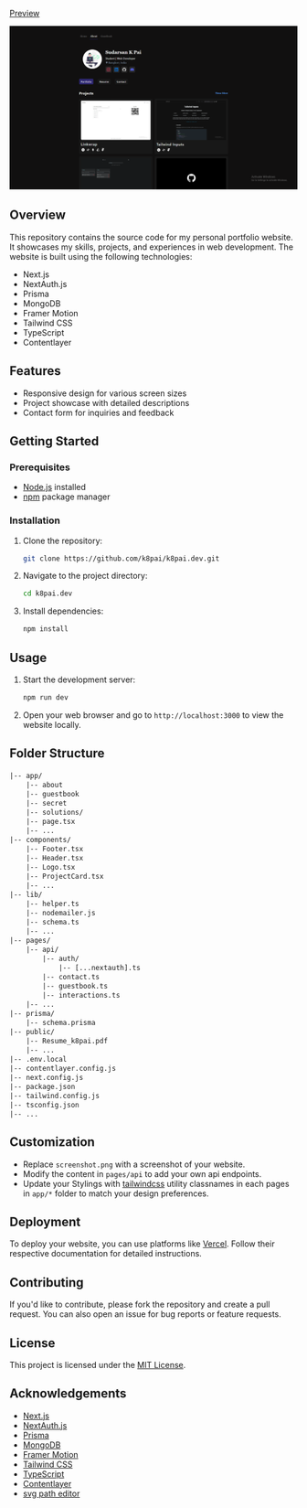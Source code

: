 [Preview](https://k8pai.dev)

![Portfolio Screenshot](screenshot.png)

## Overview

This repository contains the source code for my personal portfolio website. It showcases my skills, projects, and experiences in web development. The website is built using the following technologies:

-   Next.js
-   NextAuth.js
-   Prisma
-   MongoDB
-   Framer Motion
-   Tailwind CSS
-   TypeScript
-   Contentlayer


## Features

-   Responsive design for various screen sizes
-   Project showcase with detailed descriptions
-   Contact form for inquiries and feedback

## Getting Started

### Prerequisites

-   [Node.js](https://nodejs.org/) installed
-   [npm](https://www.npmjs.com/) package manager

### Installation

1. Clone the repository:

    ```bash
    git clone https://github.com/k8pai/k8pai.dev.git
    ```

2. Navigate to the project directory:
    ```bash
    cd k8pai.dev
    ```
3. Install dependencies:
    ```bash
    npm install
    ```

## Usage

1. Start the development server:
    ```bash
    npm run dev
    ```
2. Open your web browser and go to `http://localhost:3000` to view the website locally.

## Folder Structure

```
|-- app/
	|-- about
	|-- guestbook
	|-- secret
	|-- solutions/
	|-- page.tsx
	|-- ...
|-- components/
	|-- Footer.tsx
	|-- Header.tsx
	|-- Logo.tsx
	|-- ProjectCard.tsx
	|-- ...
|-- lib/
	|-- helper.ts
	|-- nodemailer.js
	|-- schema.ts
	|-- ...
|-- pages/
	|-- api/
		|-- auth/
			|-- [...nextauth].ts
		|-- contact.ts
		|-- guestbook.ts
		|-- interactions.ts
	|-- ...
|-- prisma/
	|-- schema.prisma
|-- public/
    |-- Resume_k8pai.pdf
    |-- ...
|-- .env.local
|-- contentlayer.config.js
|-- next.config.js
|-- package.json
|-- tailwind.config.js
|-- tsconfig.json
|-- ...
```

## Customization

-   Replace `screenshot.png` with a screenshot of your website.
-   Modify the content in `pages/api` to add your own api endpoints.
-   Update your Stylings with [tailwindcss](https://tailwindcss.com/docs/installation) utility classnames in each pages in `app/*` folder to match your design preferences.

## Deployment

To deploy your website, you can use platforms like [Vercel](https://vercel.com/). Follow their respective documentation for detailed instructions.

## Contributing

If you'd like to contribute, please fork the repository and create a pull request. You can also open an issue for bug reports or feature requests.

## License

This project is licensed under the [MIT License](LICENSE).

## Acknowledgements

-   [Next.js](https://nextjs.org/)
-   [NextAuth.js](https://next-auth.js.org/)
-   [Prisma](https://www.prisma.io/)
-   [MongoDB](https://www.mongodb.com/)
-   [Framer Motion](https://www.framer.com/motion/)
-   [Tailwind CSS](https://tailwindcss.com/)
-   [TypeScript](https://www.typescriptlang.org/)
-   [Contentlayer](https://contentlayer.dev/)
-   [svg path editor](https://yqnn.github.io/svg-path-editor/)
